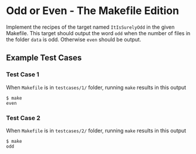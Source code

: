 # Odd or Even - The Makefile Edition

Implement the recipes of the target named `ItIsSurelyOdd` in the given Makefile. This target should output the word `odd`
when the number of files in the folder `data` is odd. Otherwise `even` should be output.

## Example Test Cases

### Test Case 1

When `Makefile` is in `testcases/1/` folder, running `make` results in this output

```console
$ make
even
```

### Test Case 2

When `Makefile` is in `testcases/2/` folder, running `make` results in this output

```console
$ make
odd
```
